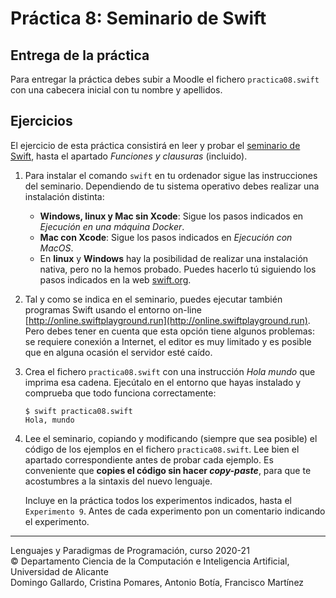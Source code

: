 # Práctica 8: Seminario de Swift

## Entrega de la práctica

Para entregar la práctica debes subir a Moodle el fichero
`practica08.swift` con una cabecera inicial con tu nombre y apellidos.

## Ejercicios

El ejercicio de esta práctica consistirá en leer y probar el [seminario
de
Swift](https://domingogallardo.github.io/apuntes-lpp/seminarios/seminario2-swift/seminario2-swift.html),
hasta el apartado _Funciones y clausuras_ (incluido).

1. Para instalar el comando `swift` en tu ordenador sigue las
   instrucciones del seminario. Dependiendo de tu sistema operativo
   debes realizar una instalación distinta:

    - **Windows, linux y Mac sin Xcode**: Sigue los pasos indicados en _Ejecución en una máquina Docker_.
    - **Mac con Xcode**: Sigue los pasos indicados en _Ejecución con MacOS_.
    - En **linux** y **Windows** hay la posibilidad de realizar una
    instalación nativa, pero no la hemos probado. Puedes hacerlo tú siguiendo
    los pasos indicados en la web [swift.org](https://swift.org/getting-started/).

2. Tal y como se indica en el seminario, puedes ejecutar también
   programas Swift usando el entorno on-line
   [http://online.swiftplayground.run](http://online.swiftplayground.run). 
   Pero debes tener en cuenta que esta opción tiene
   algunos problemas: se requiere conexión a Internet, el editor es
   muy limitado y es posible que en alguna ocasión el servidor esté
   caído.

3. Crea el fichero `practica08.swift` con una instrucción _Hola mundo_
   que imprima esa cadena. Ejecútalo en el entorno que hayas instalado
   y comprueba que todo funciona correctamente:

    ```
    $ swift practica08.swift
    Hola, mundo
    ```
4. Lee el seminario, copiando y modificando (siempre que sea posible)
    el código de los ejemplos en el fichero `practica08.swift`. Lee
    bien el apartado correspondiente antes de probar cada ejemplo. Es
    conveniente que **copies el código sin hacer _copy-paste_**, para
    que te acostumbres a la sintaxis del nuevo lenguaje.

    Incluye en la práctica todos los experimentos indicados, hasta el
    `Experimento 9`. Antes de cada experimento pon un comentario
    indicando el experimento.

----

Lenguajes y Paradigmas de Programación, curso 2020-21  
© Departamento Ciencia de la Computación e Inteligencia Artificial, Universidad de Alicante  
Domingo Gallardo, Cristina Pomares, Antonio Botía, Francisco Martínez
